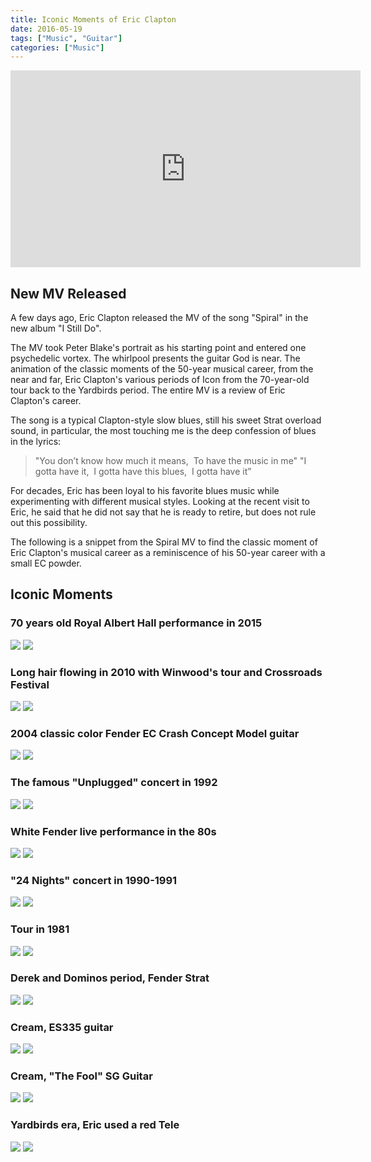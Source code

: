 ```yaml
---
title: Iconic Moments of Eric Clapton
date: 2016-05-19
tags: ["Music", "Guitar"]
categories: ["Music"]
---
```

<iframe width="560" height="315" src="https://www.youtube-nocookie.com/embed/-gKPuxV3MkY" frameborder="0" allow="accelerometer; autoplay; encrypted-media; gyroscope; picture-in-picture" allowfullscreen></iframe>

## New MV Released

A few days ago, Eric Clapton released the MV of the song "Spiral" in the new album "I Still Do".

The MV took Peter Blake's portrait as his starting point and entered one psychedelic vortex.
The whirlpool presents the guitar God is near.
The animation of the classic moments of the 50-year musical career, from the near and far, Eric Clapton's various periods of Icon from the 70-year-old tour back to the Yardbirds period.
The entire MV is a review of Eric Clapton's career.

The song is a typical Clapton-style slow blues, still his sweet Strat overload sound, in particular, the most touching me is the deep confession of blues in the lyrics:

>"You don’t know how much it means,
 To have the music in me"
"I gotta have it,
 I gotta have this blues,
 I gotta have it”

For decades, Eric has been loyal to his favorite blues music while experimenting with different musical styles. Looking at the recent visit to Eric, he said that he did not say that he is ready to retire, but does not rule out this possibility.

The following is a snippet from the Spiral MV to find the classic moment of Eric Clapton's musical career as a reminiscence of his 50-year career with a small EC powder.

## Iconic Moments

### 70 years old Royal Albert Hall performance in 2015
![](/image/clapton_1a.jpg)
![](/image/clapton_1b.jpg)

### Long hair flowing in 2010 with Winwood's tour and Crossroads Festival
![](/image/clapton_2a.jpg)
![](/image/clapton_2b.jpg)

### 2004 classic color Fender EC Crash Concept Model guitar
![](/image/clapton_3a.jpg)
![](/image/clapton_3b.jpg)

### The famous "Unplugged" concert in 1992
![](/image/clapton_4a.jpg)
![](/image/clapton_4b.jpg)

### White Fender live performance in the 80s
![](/image/clapton_5a.jpg)
![](/image/clapton_5b.jpg)

### "24 Nights" concert in 1990-1991
![](/image/clapton_6a.jpg)
![](/image/clapton_6b.jpg)

### Tour in 1981
![](/image/clapton_7a.jpg)
![](/image/clapton_7b.jpg)

### Derek and Dominos period, Fender Strat
![](/image/clapton_8a.jpg)
![](/image/clapton_8.jpg)

### Cream, ES335 guitar
![](/image/clapton_9a.jpg)
![](/image/clapton_9b.jpg)

### Cream, "The Fool" SG Guitar
![](/image/clapton_10a.jpg)
![](/image/clapton_10b.jpg)

### Yardbirds era, Eric used a red Tele
![](/image/clapton_11a.jpg)
![](/image/clapton_11b.jpg)
